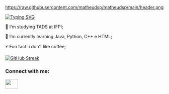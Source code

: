
https://raw.githubusercontent.com/matheudsp/matheudsp/main/header.png

[![Typing SVG](https://readme-typing-svg.herokuapp.com?color=%2336BCF7&center=true&lines=%F0%9F%91%8B+Hi%2C+I%E2%80%99m+%40matheudsp)](https://git.io/typing-svg)

👀 I'm studying TADS at IFPI;

🌱 I’m currently learning Java, Python, C++ e HTML;

⚡ Fun fact: i don't like coffee;

[![GitHub Streak](http://github-readme-streak-stats.herokuapp.com?user=matheudsp&theme=blueberry&hide_border=true&date_format=M%20j%5B%2C%20Y%5D)](https://git.io/streak-stats)

<h3 align="left">Connect with me:</h3>
<p align="left">
<a href="mailto:mdsp.personal@gmail.com?Subject=Oi%20Matheus%2C%20visitei%20o%20seu%20perfil%20e..."linkText target="blank"><img align="center" src="https://cdn.jsdelivr.net/npm/simple-icons@5.7.0/icons/gmail.svg" alt="" height="30" width="40"/></a>
</p>
